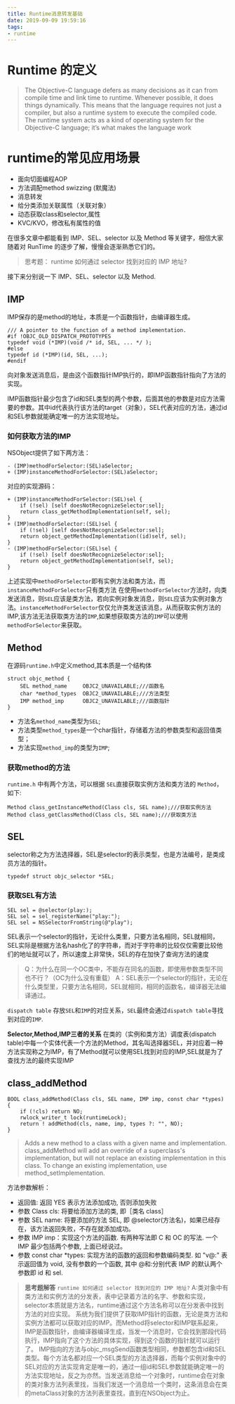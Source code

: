 ```yaml
---
title: Runtime消息转发基础
date: 2019-09-09 19:59:16
tags:
- runtime
---
```


# Runtime 的定义

> The Objective-C language defers as many decisions as it can from compile time and link time to runtime. Whenever possible, it does things dynamically. This means that the language requires not just a compiler, but also a runtime system to execute the compiled code. The runtime system acts as a kind of operating system for the Objective-C language; it’s what makes the language work

# runtime的常见应用场景

* 面向切面编程AOP
* 方法调配method swizzing (默魔法)
* 消息转发
* 给分类添加关联属性（关联对象）
* 动态获取class和selector,属性
* KVC/KVO，修改私有属性的值

在很多文章中都能看到 IMP、SEL、selector 以及 Method 等关键字，相信大家随着对 RunTime 的逐步了解，慢慢会逐渐熟悉它们的。

>思考题： runtime 如何通过 selector 找到对应的 IMP 地址?

接下来分别说一下 IMP、SEL、selector 以及 Method.

## IMP

IMP保存的是method的地址，本质是一个函数指针，由编译器生成。

```objc
/// A pointer to the function of a method implementation.
#if !OBJC_OLD_DISPATCH_PROTOTYPES
typedef void (*IMP)(void /* id, SEL, ... */ );
#else
typedef id (*IMP)(id, SEL, ...);
#endif
```

向对象发送消息后，是由这个函数指针IMP执行的，即IMP函数指针指向了方法的实现。

IMP函数指针最少包含了id和SEL类型的两个参数，后面其他的参数是对应方法需要的参数。其中id代表执行该方法的target（对象），SEL代表对应的方法，通过id和SEL参数就能确定唯一的方法实现地址。

### 如何获取方法的IMP

NSObject提供了如下两方法：

```objc
- (IMP)methodForSelector:(SEL)aSelector;
+ (IMP)instanceMethodForSelector:(SEL)aSelector;
```

对应的实现源码：

```objc 
+ (IMP)instanceMethodForSelector:(SEL)sel {
    if (!sel) [self doesNotRecognizeSelector:sel];
    return class_getMethodImplementation(self, sel);
}
+ (IMP)methodForSelector:(SEL)sel {
    if (!sel) [self doesNotRecognizeSelector:sel];
    return object_getMethodImplementation((id)self, sel);
}
- (IMP)methodForSelector:(SEL)sel {
    if (!sel) [self doesNotRecognizeSelector:sel];
    return object_getMethodImplementation(self, sel);
}
```

上述实现中`methodForSelector`即有实例方法和类方法，而`instanceMethodForSelector`只有类方法
在使用`methodForSelector`方法时，向类发送消息，则`SEL`应该是类方法，若向实例对象发消息，则`SEL`应该为实例对象方法。`instanceMethodForSelector`仅仅允许类发送该消息，从而获取实例方法的IMP,该方法无法获取类方法的`IMP`,如果想获取类方法的`IMP`可以使用`methodForSelector`来获取。

## Method

在源码`runtime.h`中定义method,其本质是一个结构体

```objc
struct objc_method {
    SEL method_name     OBJC2_UNAVAILABLE;///函数名
    char *method_types  OBJC2_UNAVAILABLE;///方法类型
    IMP method_imp      OBJC2_UNAVAILABLE;///函数指针
}
```

* 方法名`method_name`类型为`SEL`;
* 方法类型`method_types`是一个char指针，存储着方法的参数类型和返回值类型；
* 方法实现`method_imp`的类型为`IMP`;

### 获取method的方法

`runtime.h` 中有两个方法，可以根据 `SEL`直接获取实例方法和类方法的 `Method`，如下:

```objc
Method class_getInstanceMethod(Class cls, SEL name);///获取实例方法
Method class_getClassMethod(Class cls, SEL name);///获取类方法
```

## SEL

selector称之为方法选择器，SEL是selector的表示类型，也是方法编号，是类成员方法的指针。

```objc
typedef struct objc_selector *SEL;
```

### 获取SEL有方法

```objc
SEL sel = @selector(play:);
SEL sel = sel_registerName("play:"); 
SEL sel = NSSelectorFromString(@"play");
```

SEL表示一个selector的指针，无论什么类里，只要方法名相同，SEL就相同，SEL实际是根据方法名hash化了的字符串，而对于字符串的比较仅仅需要比较他们的地址就可以了，所以速度上非常快，SEL的存在加快了查询方法的速度

> Q：为什么在同一个OC类中，不能存在同名的函数，即使用参数类型不同也不行？（OC为什么没有重载）
> A：SEL表示一个selector的指针，无论在什么类型里，只要方法名相同，SEL就相同，相同的函数名，编译器无法编译通过。

`dispatch table` 存放`SEL`和`IMP`的对应关系，`SEL`最终会通过`dispatch table`寻找到对应的`IMP`.

**Selector,Method,IMP三者的关系**
在类的（实例和类方法）调度表(dispatch table)中每一个实体代表一个方法的Method，其名叫选择器SEL，并对应着一种方法实现称之为IMP，有了Method就可以使用SEL找到对应的IMP,SEL就是为了查找方法的最终实现IMP


## class_addMethod

```objc
BOOL class_addMethod(Class cls, SEL name, IMP imp, const char *types)
{
    if (!cls) return NO;
    rwlock_writer_t lock(runtimeLock);
    return ! addMethod(cls, name, imp, types ?: "", NO);
}
```

> Adds a new method to a class with a given name and implementation.
class_addMethod will add an override of a superclass's implementation,
>but will not replace an existing implementation in this class.
To change an existing implementation, use method_setImplementation.

方法参数解析：

* 返回值: 返回 YES 表示方法添加成功, 否则添加失败
* 参数 Class cls: 将要给添加方法的类, 即［类名 class］
* 参数 SEL name: 将要添加的方法 SEL, 即 @selector(方法名)，如果已经存在，该方法返回失败，不存在就添加成功。
* 参数 IMP imp：实现这个方法的函数. 有两种写法即 C 和 OC 的写法. 一个 IMP 最少包括两个参数, 上面已经说过。
* 参数 const char *types: 实现方法的函数的返回和参数编码类型. 如 "v@:" 表示返回值为 void, 没有参数的一个函数, 其中 @和:分别代表 IMP 的默认两个参数即 id 和 sel.


> **思考题解答**
> `runtime 如何通过 selector 找到对应的 IMP 地址?`
> A:类对象中有类方法和实例方法的分发表，表中记录着方法的名字、参数和实现，selector本质就是方法名，runtime通过这个方法名称可以在分发表中找到方法的对应实现。
> 系统为我们提供了获取IMP指针的函数，无论是类方法和实例方法都可以获取对应的IMP。而Method将selector和IMP联系起来，IMP是函数指针，由编译器编译生成，当发一个消息时，它会找到那段代码执行，IMP指向了这个方法的具体实现，得到这个函数的指针就可以运行了。
> IMP指向的方法与objc_msgSend函数类型相同，参数都包含id和SEL类型。每个方法名都对应一个SEL类型的方法选择器，而每个实例对象中的SEL对应的方法实现肯定是唯一的，通过一组id和SEL参数就能确定唯一的方法实现地址，反之为亦然。当发送消息给一个对象时，runtime会在对象的类对象方法列表里找，当我们发送一个消息给一个类时，这条消息会在类的metaClass对象的方法列表里查找，直到在NSObject为止。
